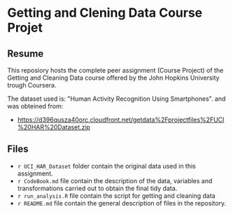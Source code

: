 Getting and Clening Data Course Projet
======================================

## Resume

This reposiory hosts the complete peer assignment (Course Project) of the Getting and Cleaning Data course offered by the John Hopkins University trough Coursera.

The dataset used is: "Human Activity Recognition Using Smartphones". and was obteined from:

- https://d396qusza40orc.cloudfront.net/getdata%2Fprojectfiles%2FUCI%20HAR%20Dataset.zip 

## Files

- `r UCI_HAR_Dataset` folder contain the original data used in this assignment.
- `r CodeBook.md` file contain the description of the data, variables and transformations carried out to obtain the final tidy data.
- `r run_analysis.R` file contain the script for getting and cleaning data
- `r README.md` file contain the general description of files in the repository.

